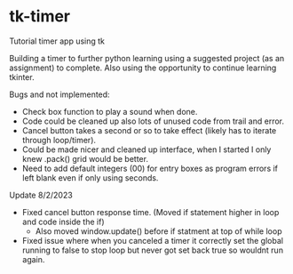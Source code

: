 # tk-timer

Tutorial timer app using tk

Building a timer to further python learning using a suggested project (as an assignment) to complete.
Also using the opportunity to continue learning tkinter.

Bugs and not implemented:

- Check box function to play a sound when done.
- Code could be cleaned up also lots of unused code from trail and error.
- Cancel button takes a second or so to take effect (likely has to iterate through loop/timer).
- Could be made nicer and cleaned up interface, when I started I only knew .pack() grid would be better.
- Need to add default integers (00) for entry boxes as program errors if left blank even if only using seconds.

Update 8/2/2023

- Fixed cancel button response time. (Moved if statement higher in loop and code inside the if)
  - Also moved window.update() before if statment at top of while loop
- Fixed issue where when you canceled a timer it correctly set the global running to false to
  stop loop but never got set back true so wouldnt run again.
